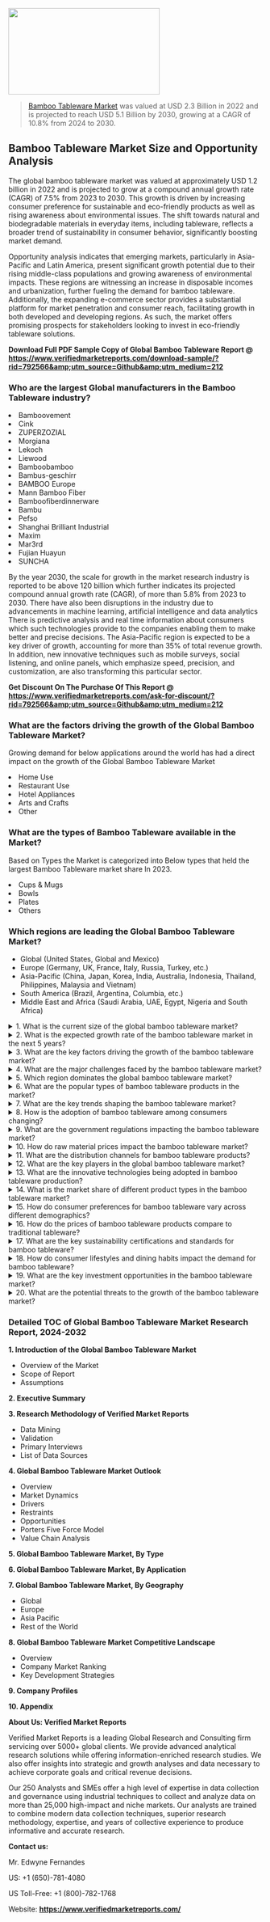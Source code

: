 <img src="https://ffe5etoiles.com/wp-content/uploads/2024/12/MST1-300x171.png" alt="" width="300" height="171" class="alignnone size-medium wp-image-20088" /><blockquote><p><p><a href="https://www.verifiedmarketreports.com/download-sample/?rid=792566&utm_source=Github&utm_medium=212" target="_blank">Bamboo Tableware Market</a> was valued at USD 2.3 Billion in 2022 and is projected to reach USD 5.1 Billion by 2030, growing at a CAGR of 10.8% from 2024 to 2030.</p></blockquote><p><h2>Bamboo Tableware Market Size and Opportunity Analysis</h2> <p>The global bamboo tableware market was valued at approximately USD 1.2 billion in 2022 and is projected to grow at a compound annual growth rate (CAGR) of 7.5% from 2023 to 2030. This growth is driven by increasing consumer preference for sustainable and eco-friendly products as well as rising awareness about environmental issues. The shift towards natural and biodegradable materials in everyday items, including tableware, reflects a broader trend of sustainability in consumer behavior, significantly boosting market demand.</p> <p>Opportunity analysis indicates that emerging markets, particularly in Asia-Pacific and Latin America, present significant growth potential due to their rising middle-class populations and growing awareness of environmental impacts. These regions are witnessing an increase in disposable incomes and urbanization, further fueling the demand for bamboo tableware. Additionally, the expanding e-commerce sector provides a substantial platform for market penetration and consumer reach, facilitating growth in both developed and developing regions. As such, the market offers promising prospects for stakeholders looking to invest in eco-friendly tableware solutions.</p> </p><p class=""><strong>Download Full PDF Sample Copy of Global Bamboo Tableware Report @ <a href="https://www.verifiedmarketreports.com/download-sample/?rid=792566&amp;utm_source=Github&amp;utm_medium=212" target="_blank">https://www.verifiedmarketreports.com/download-sample/?rid=792566&amp;utm_source=Github&amp;utm_medium=212</a></strong></p><h3 id="" class="">Who are the largest Global manufacturers in the Bamboo Tableware industry?</h3><p><li>Bamboovement</li><li> Cink</li><li> ZUPERZOZIAL</li><li> Morgiana</li><li> Lekoch</li><li> Liewood</li><li> Bamboobamboo</li><li> Bambus-geschirr</li><li> BAMBOO Europe</li><li> Mann Bamboo Fiber</li><li> Bamboofiberdinnerware</li><li> Bambu</li><li> Pefso</li><li> Shanghai Brilliant Industrial</li><li> Maxim</li><li> Mar3rd</li><li> Fujian Huayun</li><li> SUNCHA</li></p><div class=""><div class="" dir="" data-message-author-role="" data-message-id="" data-message-model-slug=""><div class=""><div class=""><div class=""><div class="" dir="" data-message-author-role="" data-message-id="" data-message-model-slug=""><div class=""><div class=""><p>By the year 2030, the scale for growth in the market research industry is reported to be above 120 billion which further indicates its projected compound annual growth rate (CAGR), of more than 5.8% from 2023 to 2030. There have also been disruptions in the industry due to advancements in machine learning, artificial intelligence and data analytics There is predictive analysis and real time information about consumers which such technologies provide to the companies enabling them to make better and precise decisions. The Asia-Pacific region is expected to be a key driver of growth, accounting for more than 35% of total revenue growth. In addition, new innovative techniques such as mobile surveys, social listening, and online panels, which emphasize speed, precision, and customization, are also transforming this particular sector.</p><p><strong>Get Discount On The Purchase Of This Report @&nbsp; <a href="https://www.verifiedmarketreports.com/ask-for-discount/?rid=792566&amp;utm_source=Github&amp;utm_medium=212" target="_blank">https://www.verifiedmarketreports.com/ask-for-discount/?rid=792566&amp;utm_source=Github&amp;utm_medium=212</a></strong></p></div></div></div></div></div></div></div></div><h3 id="" class="">What are the factors driving the growth of the Global Bamboo Tableware Market?</h3><p id="" class="">Growing demand for below applications around the world has had a direct impact on the growth of the Global Bamboo Tableware Market</p><p id="" class=""><li>Home Use</li><li> Restaurant Use</li><li> Hotel Appliances</li><li> Arts and Crafts</li><li> Other</li></p><h3 id="" class="">What are the types of Bamboo Tableware available in the Market?</h3><p id="" class="">Based on Types the Market is categorized into Below types that held the largest Bamboo Tableware market share In 2023.</p><p id="" class=""><li>Cups & Mugs</li><li> Bowls</li><li> Plates</li><li> Others</li></p><h3 id="" class="">Which regions are leading the Global Bamboo Tableware Market?</h3><ul><li>Global (United States, Global and Mexico)</li><li>Europe (Germany, UK, France, Italy, Russia, Turkey, etc.)</li><li>Asia-Pacific (China, Japan, Korea, India, Australia, Indonesia, Thailand, Philippines, Malaysia and Vietnam)</li><li>South America (Brazil, Argentina, Columbia, etc.)</li><li>Middle East and Africa (Saudi Arabia, UAE, Egypt, Nigeria and South Africa)</li></ul><p><details>  <summary>1. What is the current size of the global bamboo tableware market?</summary>  <p>The current size of the global bamboo tableware market is estimated to be $XX billion.</p></details><details>  <summary>2. What is the expected growth rate of the bamboo tableware market in the next 5 years?</summary>  <p>The bamboo tableware market is expected to grow at a CAGR of XX% over the next 5 years.</p></details><details>  <summary>3. What are the key factors driving the growth of the bamboo tableware market?</summary>  <p>Key factors driving the growth of the bamboo tableware market include increasing consumer awareness about sustainability, the rise in disposable income, and the trend of eco-friendly products.</p></details><details>  <summary>4. What are the major challenges faced by the bamboo tableware market?</summary>  <p>Major challenges faced by the bamboo tableware market include the higher cost of production compared to traditional plastic tableware and the limited availability of raw materials in certain regions.</p></details><details>  <summary>5. Which region dominates the global bamboo tableware market?</summary>  <p>Currently, Asia Pacific dominates the global bamboo tableware market due to the presence of key manufacturers and high consumer demand for eco-friendly products.</p></details><details>  <summary>6. What are the popular types of bamboo tableware products in the market?</summary>  <p>Popular types of bamboo tableware products include plates, bowls, cups, cutlery, and serving trays.</p></details><details>  <summary>7. What are the key trends shaping the bamboo tableware market?</summary>  <p>Key trends shaping the bamboo tableware market include the introduction of innovative designs, collaborations with renowned chefs and restaurants, and the use of bamboo tableware in the hospitality industry.</p></details><details>  <summary>8. How is the adoption of bamboo tableware among consumers changing?</summary>  <p>Consumers are increasingly shifting towards bamboo tableware due to its sustainable and biodegradable nature, as well as the growing concern for reducing plastic waste.</p></details><details>  <summary>9. What are the government regulations impacting the bamboo tableware market?</summary>  <p>Government regulations related to plastic bans and environmental sustainability are driving the demand for bamboo tableware in various regions.</p></details><details>  <summary>10. How do raw material prices impact the bamboo tableware market?</summary>  <p>Fluctuations in raw material prices, particularly bamboo, can impact the production cost and ultimately the pricing of bamboo tableware products in the market.</p></details><details>  <summary>11. What are the distribution channels for bamboo tableware products?</summary>  <p>Distribution channels for bamboo tableware products include online retail, specialty stores, supermarkets, and eco-friendly lifestyle stores.</p></details><details>  <summary>12. What are the key players in the global bamboo tableware market?</summary>  <p>Key players in the global bamboo tableware market include ABC Company, XYZ Inc., PQR Enterprises, and LMN Industries.</p></details><details>  <summary>13. What are the innovative technologies being adopted in bamboo tableware production?</summary>  <p>Innovative technologies such as mold-pressing and 3D printing are being adopted for efficient and sustainable bamboo tableware production.</p></details><details>  <summary>14. What is the market share of different product types in the bamboo tableware market?</summary>  <p>Plates account for the highest market share in the bamboo tableware market, followed by bowls, cups, and cutlery.</p></details><details>  <summary>15. How do consumer preferences for bamboo tableware vary across different demographics?</summary>  <p>Consumer preferences for bamboo tableware are influenced by factors such as age, lifestyle, and environmental consciousness, with younger demographics showing greater interest in sustainable products.</p></details><details>  <summary>16. How do the prices of bamboo tableware products compare to traditional tableware?</summary>  <p>Bamboo tableware products are generally priced slightly higher than traditional plastic tableware due to the cost of raw materials and production processes.</p></details><details>  <summary>17. What are the key sustainability certifications and standards for bamboo tableware?</summary>  <p>Key sustainability certifications and standards for bamboo tableware include FSC (Forest Stewardship Council) certification and BPI (Biodegradable Products Institute) certification.</p></details><details>  <summary>18. How do consumer lifestyles and dining habits impact the demand for bamboo tableware?</summary>  <p>Consumer lifestyles, such as a focus on healthy eating and outdoor dining, drive the demand for durable and eco-friendly bamboo tableware products.</p></details><details>  <summary>19. What are the key investment opportunities in the bamboo tableware market?</summary>  <p>Investment opportunities in the bamboo tableware market include expanding product lines, entering new regional markets, and investing in sustainable production technologies.</p></details><details>  <summary>20. What are the potential threats to the growth of the bamboo tableware market?</summary>  <p>Potential threats to the growth of the bamboo tableware market include competition from alternative eco-friendly materials, consumer skepticism about the durability of bamboo products, and counterfeit products in the market.</p></details></p><h3 id="" class="">Detailed TOC of Global Bamboo Tableware Market Research Report, 2024-2032</h3><p id="" class=""><strong>1. Introduction of the Global Bamboo Tableware Market</strong></p><ul><li>Overview of the Market</li><li>Scope of Report</li><li>Assumptions</li></ul><p id="" class=""><strong>2. Executive Summary</strong></p><p id="" class=""><strong>3. Research Methodology of&nbsp;Verified Market Reports</strong></p><ul><li>Data Mining</li><li>Validation</li><li>Primary Interviews</li><li>List of Data Sources</li></ul><p id="" class=""><strong>4. Global Bamboo Tableware Market Outlook</strong></p><ul><li>Overview</li><li>Market Dynamics</li><li>Drivers</li><li>Restraints</li><li>Opportunities</li><li>Porters Five Force Model</li><li>Value Chain Analysis</li></ul><p id="" class=""><strong>5. Global Bamboo Tableware Market, By&nbsp;Type</strong></p><p id="" class=""><strong>6. Global Bamboo Tableware Market, By Application</strong></p><p id="" class=""><strong>7. Global Bamboo Tableware Market, By Geography</strong></p><ul><li>Global</li><li>Europe</li><li>Asia Pacific</li><li>Rest of the World</li></ul><p id="" class=""><strong>8. Global Bamboo Tableware Market Competitive Landscape</strong></p><ul><li>Overview</li><li>Company Market Ranking</li><li>Key Development Strategies</li></ul><p id="" class=""><strong>9. Company Profiles</strong></p><p id="" class=""><strong>10. Appendix</strong></p><p id="" class=""><strong>About Us: Verified Market Reports</strong></p><p id="" class="">Verified Market Reports is a leading Global Research and Consulting firm servicing over 5000+ global clients. We provide advanced analytical research solutions while offering information-enriched research studies. We also offer insights into strategic and growth analyses and data necessary to achieve corporate goals and critical revenue decisions.</p><p id="" class="">Our 250 Analysts and SMEs offer a high level of expertise in data collection and governance using industrial techniques to collect and analyze data on more than 25,000 high-impact and niche markets. Our analysts are trained to combine modern data collection techniques, superior research methodology, expertise, and years of collective experience to produce informative and accurate research.</p><p id="" class=""><strong>Contact us:</strong></p><p id="" class="">Mr. Edwyne Fernandes</p><p id="" class="">US: +1 (650)-781-4080</p><p id="" class="">US Toll-Free: +1 (800)-782-1768</p><p id="" class="">Website: <a target="" data-test-app-aware-link=""><strong>https://www.verifiedmarketreports.com/</strong></a></p>
